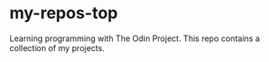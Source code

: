 # my-repos-top
Learning programming with The Odin Project.
This repo contains a collection of my projects.
